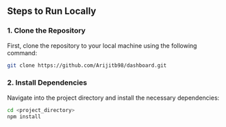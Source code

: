 ## Steps to Run Locally

### 1. Clone the Repository

First, clone the repository to your local machine using the following command:

```bash
git clone https://github.com/Arijitb98/dashboard.git
```

### 2. Install Dependencies

Navigate into the project directory and install the necessary dependencies:

```bash
cd <project_directory>
npm install
```
